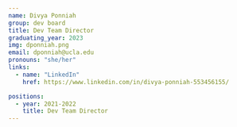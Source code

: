 ```yaml
---
name: Divya Ponniah
group: dev board
title: Dev Team Director
graduating_year: 2023
img: dponniah.png
email: dponniah@ucla.edu
pronouns: "she/her"
links: 
  - name: "LinkedIn"
    href: https://www.linkedin.com/in/divya-ponniah-553456155/

positions:
  - year: 2021-2022
    title: Dev Team Director
---
```

